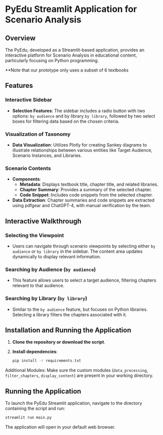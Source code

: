 # PyEdu Streamlit Application for Scenario Analysis

## Overview

The PyEdu, developed as a Streamlit-based application, provides an interactive platform for Scenario Analysis in educational content, particularly focusing on Python programming. 

**Note that our prototype only uses a subset of 6 textbooks


## Features

### Interactive Sidebar
- **Selection Features**: The sidebar includes a radio button with two options: `by audience` and by library `by library`, followed by two select boxes for filtering data based on the chosen criteria.

### Visualization of Taxonomy
- **Data Visualization**: Utilizes Plotly for creating Sankey diagrams to illustrate relationships between various entities like Target Audience, Scenario Instances, and Libraries.

### Scenario Contents
- **Components**:
  - **Metadata**: Displays textbook title, chapter title, and related libraries.
  - **Chapter Summary**: Provides a summary of the selected chapter.
  - **Code Snippet**: Includes code snippets from the selected chapter.
- **Data Extraction**: Chapter summaries and code snippets are extracted using pdfgear and ChatGPT-4, with manual verification by the team.


## Interactive Walkthrough

### Selecting the Viewpoint
- Users can navigate through scenario viewpoints by selecting either `by audience` or `by library` in the sidebar. The content area updates dynamically to display relevant information.

### Searching by Audience (`by audience`)
- This feature allows users to select a target audience, filtering chapters relevant to that audience.

### Searching by Library (`by library`)
- Similar to the `by audience` feature, but focuses on Python libraries. Selecting a library filters the chapters associated with it.

## Installation and Running the Application

1. **Clone the repository or download the script**.
2. **Install dependencies**:

   ```bash
   pip install -r requirements.txt
   ```

Additional Modules: Make sure the custom modules (`data_processing`, `filter_chapters`, `display_content`) are present in your working directory.

## Running the Application

To launch the PyEdu Streamlit application, navigate to the directory containing the script and run:

```bash
streamlit run main.py
```

The application will open in your default web browser.